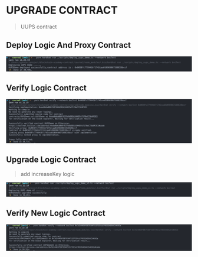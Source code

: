 <!--
 * @Author: YYHaier
 * @Github: https://github.com/yuhai-yang
 * @Date: 2023-04-03 10:45:54
 * @LastEditors: yyhaier
 * @LastEditTime: 2023-04-03 16:08:41
 * @FilePath: /blockchain-academy-contract/course2/README.md
-->
# UPGRADE CONTRACT
> UUPS contract

## Deploy Logic And Proxy Contract

![](./images/deploy.png)

## Verify Logic Contract
![](./images/verify.png)

## Upgrade Logic Contract
> add increaseKey logic

![](./images/upgrade.png)

## Verify New Logic Contract
![](./images/verify2.png)